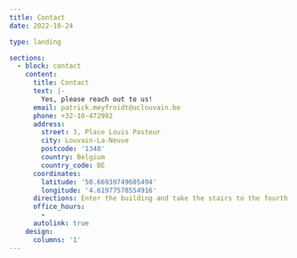 ```yaml
---
title: Contact
date: 2022-10-24

type: landing

sections:
  - block: contact
    content:
      title: Contact
      text: |-
        Yes, please reach out to us!
      email: patrick.meyfroidt@uclouvain.be
      phone: +32-10-472992
      address:
        street: 3, Place Louis Pasteur
        city: Louvain-La-Neuve
        postcode: '1348'
        country: Belgium
        country_code: BE
      coordinates:
        latitude: '50.66939749605494'
        longitude: '4.61977578554916'
      directions: Enter the building and take the stairs to the fourth floor
      office_hours:
        -
      autolink: true
    design:
      columns: '1'
---
```

